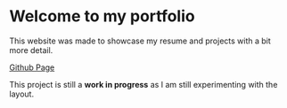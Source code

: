# Welcome to my portfolio

This website was made to showcase my resume and projects with a bit more detail.

[Github Page](https://ksxerity.github.io/portfolio/)

This project is still a **work in progress** as I am still experimenting with the layout.